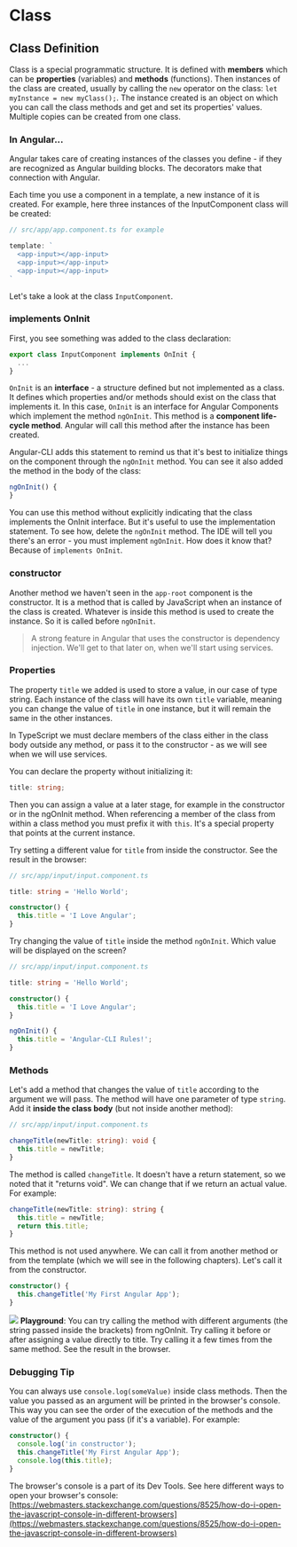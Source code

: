 # Class

## Class Definition

Class is a special programmatic structure. It is defined with **members** which can be  **properties** \(variables\) and **methods** \(functions\). Then instances of the class are created, usually by calling the `new` operator on the class: `let myInstance = new myClass();`. The instance created is an object on which you can call the class methods and get and set its properties' values. Multiple copies can be created from one class.

### In Angular...

Angular takes care of creating instances of the classes you define - if they are recognized as Angular building blocks. The decorators make that connection with Angular.

Each time you use a component in a template, a new instance of it is created. For example, here three instances of the InputComponent class will be created:

```js
// src/app/app.component.ts for example

template: `
  <app-input></app-input>
  <app-input></app-input>
  <app-input></app-input>
`
```

Let's take a look at the class `InputComponent`.

### implements OnInit

First, you see something was added to the class declaration:

```ts
export class InputComponent implements OnInit {
  ...
}
```

`OnInit` is an **interface** - a structure defined but not implemented as a class. It defines which properties and/or methods should exist on the class that implements it. In this case, `OnInit` is an interface for Angular Components which implement the method `ngOnInit`. This method is a **component life-cycle method**. Angular will call this method after the instance has been created.

Angular-CLI adds this statement to remind us that it's best to initialize things on the component through the `ngOnInit` method. You can see it also added the method in the body of the class:

```ts
ngOnInit() {
}
```

You can use this method without explicitly indicating that the class implements the OnInit interface. But it's useful to use the implementation statement. To see how, delete the `ngOnInit` method. The IDE will tell you there's an error - you must implement `ngOnInit`. How does it know that? Because of `implements OnInit`.

### constructor

Another method we haven't seen in the `app-root` component is the constructor. It is a method that is called by JavaScript when an instance of the class is created. Whatever is inside this method is used to create the instance. So it is called before `ngOnInit`.

> A strong feature in Angular that uses the constructor is dependency injection. We'll get to that later on, when we'll start using services.

### Properties

The property `title` we added is used to store a value, in our case of type string. Each instance of the class will have its own `title` variable, meaning you can change the value of `title` in one instance, but it will remain the same in the other instances.

In TypeScript we must declare members of the class either in the class body outside any method, or pass it to the constructor - as we will see when we will use services.

You can declare the property without initializing it:

```ts
title: string;
```

Then you can assign a value at a later stage, for example in the constructor or in the ngOnInit method. When referencing a member of the class from within a class method you must prefix it with `this`. It's a special property that points at the current instance.

Try setting a different value for `title` from inside the constructor. See the result in the browser:

```ts
// src/app/input/input.component.ts

title: string = 'Hello World';

constructor() { 
  this.title = 'I Love Angular';
}
```

Try changing the value of `title` inside the method `ngOnInit`. Which value will be displayed on the screen?

```ts
// src/app/input/input.component.ts

title: string = 'Hello World';

constructor() { 
  this.title = 'I Love Angular';
}

ngOnInit() { 
  this.title = 'Angular-CLI Rules!';
}
```


### Methods

Let's add a method that changes the value of `title` according to the argument we will pass. The method will have one parameter of type `string`. Add it **inside the class body** \(but not inside another method\):

```ts
// src/app/input/input.component.ts

changeTitle(newTitle: string): void {
  this.title = newTitle;
}
```

The method is called `changeTitle`. It doesn't have a return statement, so we noted that it "returns void". We can change that if we return an actual value. For example:

```ts
changeTitle(newTitle: string): string {
  this.title = newTitle;
  return this.title;
}
```

This method is not used anywhere. We can call it from another method or from the template \(which we will see in the following chapters\). Let's call it from the constructor.

```ts
constructor() { 
  this.changeTitle('My First Angular App');
}
```

![](/assets/lab.jpg) **Playground**: You can try calling the method with different arguments \(the string passed inside the brackets\) from ngOnInit. Try calling it before or after assigning a value directly to title. Try calling it a few times from the same method. See the result in the browser.

### Debugging Tip

You can always use `console.log(someValue)` inside class methods. Then the value you passed as an argument will be printed in the browser's console. This way you can see the order of the execution of the methods and the value of the argument you pass \(if it's a variable\). For example:

```ts
constructor() { 
  console.log('in constructor');
  this.changeTitle('My First Angular App');
  console.log(this.title);
}
```

The browser's console is a part of its Dev Tools. See here different ways to open your browser's console: [https://webmasters.stackexchange.com/questions/8525/how-do-i-open-the-javascript-console-in-different-browsers](https://webmasters.stackexchange.com/questions/8525/how-do-i-open-the-javascript-console-in-different-browsers)

